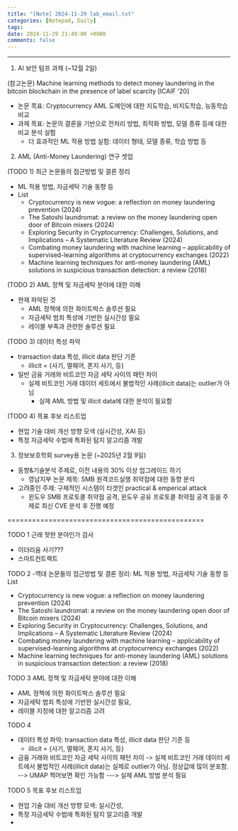 ```yaml
---
title: "[Note] 2024-11-29 lab_email.txt"
categories: [Notepad, Daily]
tags: 
date: 2024-11-29 21:49:00 +0900
comments: false
---
```

---




1. AI 보안 텀프 과제 (~12월 2일)

(참고논문) Machine learning methods to detect money laundering in the bitcoin blockchain in the presence of label scarcity [ICAIF '20]
- 논문 목표: Cryptocurrency AML 도메인에 대한 지도학습, 비지도학습, 능동학습 비교
- 과제 목표: 논문의 결론을 기반으로 전처리 방법, 최적화 방법, 모델 종류 등에 대한 비교 분석 실험
    - 더 효과적인 ML 적용 방법 실험: 데이터 형태, 모델 종류, 학습 방법 등



2. AML (Anti-Money Laundering) 연구 셋업

(TODO 1) 최근 논문들의 접근방법 및 결론 정리
- ML 적용 방법, 자금세탁 기술 동향 등
- List
    - Cryptocurrency is new vogue: a reflection on money laundering prevention (2024)
    - The Satoshi laundromat: a review on the money laundering open door of Bitcoin mixers (2024)
    - Exploring Security in Cryptocurrency: Challenges, Solutions, and Implications – A Systematic Literature Review (2024)
    - Combating money laundering with machine learning – applicability of supervised-learning algorithms at cryptocurrency exchanges (2022)
    - Machine learning techniques for anti-money laundering (AML) solutions in suspicious transaction detection: a review (2018)

(TODO 2) AML 정책 및 자금세탁 분야에 대한 이해
- 현재 파악된 것
    - AML 정책에 의한 화이트박스 솔루션 필요
    - 자금세탁 범죄 특성에 기반한 실시간성 필요
    - 레이블 부족과 관련한 솔루션 필요

(TODO 3) 데이터 특성 파악
- transaction data 특성, illicit data 판단 기준
    - illicit = {사기, 멀웨어, 폰지 사기, 등}
- 일반 금융 거래와 비트코인 자금 세탁 사이의 패턴 차이
    - 실제 비트코인 거래 데이터 세트에서 불법적인 사례(illicit data)는 outlier가 아님
        - 실제 AML 방법 및 illicit data에 대한 분석이 필요함

(TODO 4) 목표 후보 리스트업
- 현업 기술 대비 개선 방향 모색 (실시간성, XAI 등)
- 특정 자금세탁 수법에 특화된 탐지 알고리즘 개발



3. 정보보호학회 survey용 논문 (~2025년 2월 9일)
- 동향&기술분석 주제로, 이전 내용의 30% 이상 업그레이드 하기
    - 영남지부 논문 제목: SMB 원격코드실행 취약점에 대한 동향 분석
- 고려중인 주제: 구체적인 시스템이 타겟인 practical & emperical attack 
    - 윈도우 SMB 프로토콜 취약점 공격, 윈도우 공유 프로토콜 취약점 공격 등을 주제로 최신 CVE 분석 후 진행 예정







================================================




TODO 1
근래 핫한 분야인가 검사
- 이더리움 사기???
- 스마트컨트랙트 


TODO 2
-역대 논문들의 접근방법 및 결론 정리: ML 적용 방법, 자금세탁 기술 동향 등
List
- Cryptocurrency is new vogue: a reflection on money laundering prevention (2024)
- The Satoshi laundromat: a review on the money laundering open door of Bitcoin mixers (2024)
- Exploring Security in Cryptocurrency: Challenges, Solutions, and Implications – A Systematic Literature Review (2024)
- Combating money laundering with machine learning – applicability of supervised-learning algorithms at cryptocurrency exchanges (2022)
- Machine learning techniques for anti-money laundering (AML) solutions in suspicious transaction detection: a review (2018)


TODO 3
AML 정책 및 자금세탁 분야에 대한 이해
- AML 정책에 의한 화이트박스 솔루션 필요
- 자금세탁 범죄 특성에 기반한 실시간성 필요,
- 레이블 지정에 대한 알고리즘 고려


TODO 4
- 데이터 특성 파악: transaction data 특성, illicit data 판단 기준 등
	- illicit = {사기, 멀웨어, 폰지 사기, 등}
- 금융 거래와 비트코인 자금 세탁 사이의 패턴 차이
	-> 실제 비트코인 거래 데이터 세트에서 불법적인 사례(illicit data)는 실제로 outlier가 아님. 정상값에 많이 분포함.
	--> UMAP 찍어보면 확인 가능함
	---> 실제 AML 방법 분석 필요

TODO 5
목표 후보 리스트업
- 현업 기술 대비 개선 방향 모색: 실시간성, 
- 특정 자금세탁 수법에 특화된 탐지 알고리즘 개발
- 



